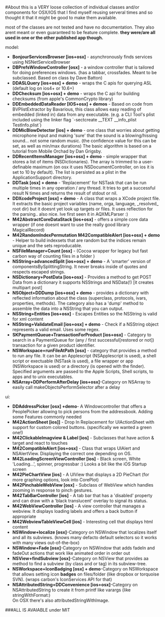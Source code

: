 #About
this is a VERY loose collection of individual classes and/or components for OSX/IOS that I find myself reusing serveral times and so thought it that it might be good to make them available.

most of the classes are not tested and have no documentation. They also arent meant or even guaranteed to be feature complete.
<b>they were/are all used in one or the other published app though.</b>

model:
<ul>
<li><b>BonjourServicesBrowser [ios+osx]</b> - asynchronously finds services using NSNetServiceBrowser

<li><b>DBPrefsWindowController [osx]</b> - a window controller that is tailored for doing preferences windows. (has a tabbar, crossfades. Meant to be subclassed. Based on class by Dave Batton)

<li><b>DDASLQuery [ios+osx] + demo</b> - wraps the C apis for querying ASL (default log on ios4+ or 10.6+)

<li><b>DDChecksum [ios+osx] + demo</b> - wraps the C api for building checksums (from apple's CommonCrypto library)

<li><b>DDEmbeddedDataReader [IOS+osx] + demos</b> - Based on code from BVPlistExtractor by Bavarious, this class allows easy reading of embedded (linked in) data from any executable. (e.g. a CLI Tool's plist included using the linker flag `-sectcreate __TEXT __info_plist TestInfo.plist`)

<li><b>DDMicBlowDetector [ios] + demo</b> - one class that worries about getting microphone input and making 'sure' that the sound is a blowing/hissing sound… not some random music. (the confidence value for this can be set, as well as min/max durations)
The basic algorithm is based on a tutorial from Mobile Orchad by Dan Grigsby.

<li><b>DDRecentItemsManager [ios+osx] + demo</b> - simple wrapper that stores a list of items (NSDictionaries). The array is trimmed to a user-definable maximum (on osx it uses NSDocumentController, on ios it is set to 10 by default). The list is persisted as a plist in the ApplicationSupport directory. 

<li><b>DDTask [osx] + demo</b> - 'Replacement' for NSTask that can be run multiple times in any operation / any thread. It tries to get a successful result N times and returns the result of stdout or nil.

<li><b>DDXcodeProject [osx] + demo</b> - A class that wraps a XCode project file. It extracts the basic project variables (name, orga, language, _resolved_ root dir) but it doesnt yet look up targets or files. It uses reflection for the parsing.. also nice. Ive first seen it in AQXMLParser :) 

<li><b>M42AbstractCoreDataStack [ios+osx]</b> - offers a simple core data wrapper (if one doesnt want to use the really good library MagicalRecord)

<li><b>M42RandomIndexPermutation M42CompatibleAlert [ios+osx] + demo</b> - Helper to build indexsets that are random but the indices remain unique and the sets reproducable.

<li><b>NSFileManager+Count [osx]</b> - (Cocoa wrapper for legacy but fast carbon way of counting files in a folder )

<li><b>NSString+advancedSplit [ios+osx] + demo</b> - A 'smarter' version of componentsBySplittingString. It never breaks inside of quotes and respects escaped strings.

<li><b>NSDictionary+PostData [ios+osx]</b> - Provides a method to get POST Data from a dictionary it supports NSStrings and NSData(!) [it creates multipart post]

<li><b>NSObject+DDDump [ios+osx] + demo</b> - provides a dictionary with reflected information about the class (superclass, protocols, ivars, properties, methods). The category also has a 'dump' method to assemble the data into a NSString that you can output.

<li><b>NSString+Entities [ios+osx]</b> - Escapes Entities so the NSString is valid for xml content

<li><b>NSString+ValidateEmail [ios+osx] + demo</b> - Check if a NSString object represents a valid email. Uses some regex.

<li><b>SKPaymentQueue+TransactionForProduct [ios+osx]</b> - Category to search in a PaymentQueue for (any / first successful[restored or not]) transaction for a given product identifier.

<li><b>NSWorkspace+runFileAtPath [osx]</b> - category that provides a method to run any file. It can be an Applescript (NSApplescript is used), a shell script or exectuable (NSTask is used),  a file wrapper or app (NSWorkspace is used) or a directory (is opened with the finder). Specified arguments are passed to the Apple Scripts, Shell scripts, to apps and to unix executables.

<li><b>NSArray+DDPerformAfterDelay [ios+osx]</b>-Category on NSArray to easily call makeObjectsPerformSelector after a delay

</ul>

ui:
<ul>
<li><b>DDAddressPicker [osx] +demo</b>- A Windowcontroller that offers a PeoplePicker allowing to pick persons from the addressbook. Adding some Features commonly needed

<li><b>M42ActionSheet [ios]]</b> - Drop In Replacement for UIActionSheet with support for custom colored buttons. (specifically we wanted a green one!)

<li><b>M42ClickableImagview & Label [ios]</b> - Subclasses that have action & target and react to touches

<li><b>M42CompatibleAlert [ios+osx]</b> - Class that wraps UIAlert and NSAlertView. Displaying the correct one depending on OS.

<li><b>M42LoadingScreenViewController [ios]</b> - Black screen, White 'Loading...', spinner, progressbar :) Looks a bit like the iOS Startup 
screen

<li><b>M42PieChartView [ios]</b> - A UIView that displays a 2D PieChart (for more graphing options, look into CorePlot)

<li><b>M42PinchableWebView [osx]</b> - Subclass of WebView which handles zooming in response to pinch gestures.

<li><b>M42TabBarController [ios]</b> - A tab bar that has a 'disabled' property and can draw with a 'black translucent' overlay to signal its status.

<li><b>M42WebViewController [ios]</b> - A view controller that manages a webview. It displays loading labels and offers a back button if appropriate

<li><b>M42WebviewTableViewCell [ios]</b> - Interesting cell that displays html content

<li><b>NSWindow+localize [osx]</b>-Category on NSWindow that localizes itself and all its subviews. (knows many defacto default selectors so it works with many views out-of-the-box) 

<li><b>NSWindow+Fade [osx]</b>-Category on NSWindow that adds fadeIn and fadeOut actions that work like animated order in order out

<li><b>NSView+findSubview [osx]</b>-Category on NSView that provides aa method to find a subview (by class and or tag) in its subview-tree.

<li><b>NSWorkspace+IconBadging [osx] + demo</b>-Category on NSWorkspace that allows setting icon <b>badges</b> on files/folder (like dropbox or torquoise SVN). (wraps carbon's IconServices API for that) 

<li><b>NSAttributedString+DDConvenience [ios+osx]</b>-Category on NSAttributedString to create it from printf like varargs (like stringWithFormat:)<br/>
On OSX there's also attributedStringWithImage.

</ul>

###ALL IS AVAIABLE under MIT